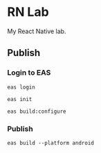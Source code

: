 # RN Lab
My React Native lab.

## Publish 


### Login to EAS

```shell
eas login
```

```shell
eas init
```

```shell
eas build:configure
```

### Publish

```shell
eas build --platform android
```

